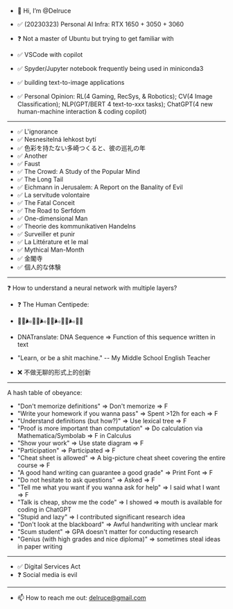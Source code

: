 - 👋 Hi, I’m @Delruce


- ✅ (20230323) Personal AI Infra: RTX 1650 + 3050 + 3060
- ❓  Not a master of Ubuntu but trying to get familiar with
- ✅ VSCode with copilot
- ✅ Spyder/Jupyter notebook frequently being used in miniconda3
- ✅ building text-to-image applications
- ✅ Personal Opinion: RL(4 Gaming, RecSys, & Robotics); CV(4 Image Classification); NLP(GPT/BERT 4 text-to-xxx tasks); ChatGPT(4 new human-machine interaction & coding copilot)

---------------------------------------------------------------------------------------------------------------------------------

- ✅ L'ignorance
- ✅ Nesnesitelná lehkost bytí
- ✅ 色彩を持たない多崎つくると、彼の巡礼の年
- ✅ Another
- ✅ Faust
- ✅ The Crowd: A Study of the Popular Mind
- ✅ The Long Tail
- ✅ Eichmann in Jerusalem: A Report on the Banality of Evil
- ✅ La servitude volontaire
- ✅ The Fatal Conceit
- ✅ The Road to Serfdom
- ✅ One-dimensional Man
- ✅ Theorie des kommunikativen Handelns
- ✅ Surveiller et punir
- ✅ La Littérature et le mal
- ✅ Mythical Man-Month
- ✅ 金閣寺
- ✅ 個人的な体験

---------------------------------------------------------------------------------------------------------------------------------

❓  How to understand a neural network with multiple layers?
- ❓ The Human Centipede:
- 📄😋🌬💩😋🌬💩😋🌬💩😋🌬💩✅

- DNATranslate: DNA Sequence => Function of this sequence written in text
- "Learn, or be a shit machine." -- My Middle School English Teacher
- ❌ 不做无聊的形式上的创新

---------------------------------------------------------------------------------------------------------------------------------
A hash table of obeyance:

- "Don't memorize definitions" => Don't memorize => F
- "Write your homework if you wanna pass" => Spent >12h for each => F
- "Understand definitions (but how?)" => Use lexical tree => F
- "Proof is more important than computation" => Do calculation via Mathematica/Symbolab => F in Calculus
- "Show your work" => Use state diagram => F
- "Participation" => Participated => F
- "Cheat sheet is allowed" => A big-picture cheat sheet covering the entire course => F
- "A good hand writing can guarantee a good grade" => Print Font => F
- "Do not hesitate to ask questions" => Asked => F
- "Tell me what you want if you wanna ask for help" => I said what I want => F
- "Talk is cheap, show me the code" => I showed => mouth is available for coding in ChatGPT
- "Stupid and lazy" => I contributed significant research idea
- "Don't look at the blackboard" => Awful handwriting with unclear mark
- "Scum student" => GPA doesn't matter for conducting research
- "Genius (with high grades and nice diploma)" => sometimes steal ideas in paper writing

---------------------------------------------------------------------------------------------------------------------------------
- ✅ Digital Services Act
- ❓ Social media is evil
---------------------------------------------------------------------------------------------------------------------------------

- 📫 How to reach me out: delruce@gmail.com

<!---
Delruce/Delruce is a ✨ special ✨ repository because its `README.md` (this file) appears on your GitHub profile.
You can click the Preview link to take a look at your changes.
--->
